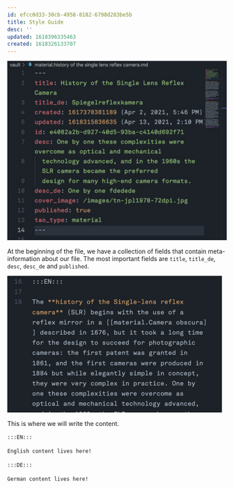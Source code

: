 ```yaml
---
id: efcc0d33-30cb-4958-8182-6798d283be5b
title: Style Guide
desc: ''
updated: 1618396335463
created: 1618326133707
---
```


![Frontmatter](images/help/interface/editor-frontmatter.jpg)

At the beginning of the file, we have a collection of fields that contain meta-information about our file. The most important fields are `title`, `title_de`, `desc`, `desc_de` and `published`.

![Body](images/help/interface/editor-body.jpg)

This is where we will write the content.

```
:::EN:::

English content lives here!

:::DE:::

German content lives here!
```